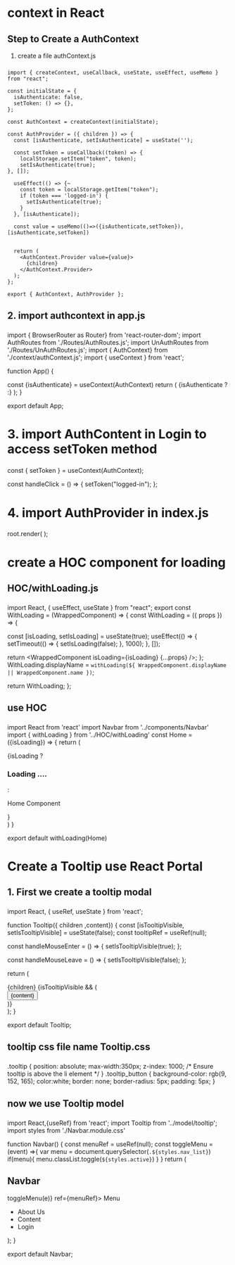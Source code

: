 # context in React

## Step to Create a AuthContext

1. create a file authContext.js

###
    import { createContext, useCallback, useState, useEffect, useMemo } from "react";

    const initialState = {
      isAuthenticate: false,
      setToken: () => {},
    };

    const AuthContext = createContext(initialState);

    const AuthProvider = ({ children }) => {
      const [isAuthenticate, setIsAuthenticate] = useState('');

      const setToken = useCallback((token) => {
        localStorage.setItem("token", token);
        setIsAuthenticate(true);
    }, []);

      useEffect(() => {~
        const token = localStorage.getItem("token");
        if (token === 'logged-in') {
          setIsAuthenticate(true);
        }
      }, [isAuthenticate]);

      const value = useMemo(()=>({isAuthenticate,setToken}),[isAuthenticate,setToken])


      return (
        <AuthContext.Provider value={value}>
          {children}
        </AuthContext.Provider>
      );
    };

    export { AuthContext, AuthProvider };

###

##  2. import authcontext in app.js

###

import { BrowserRouter as Router} from 'react-router-dom';
import AuthRoutes from './Routes/AuthRoutes.js';
import UnAuthRoutes from './Routes/UnAuthRoutes.js';
import { AuthContext} from './context/authContext.js';
import { useContext } from 'react';

function App() {

  const {isAuthenticate} = useContext(AuthContext)
  return (
    <Router>
        {isAuthenticate ? <AuthRoutes/>:<UnAuthRoutes/>}
    </Router>
  );
}

export default App;

### 

# 3. import AuthContent in Login to access setToken method

###
  const { setToken } = useContext(AuthContext);

  const handleClick = () => {
    setToken("logged-in");
  };

###

# 4. import AuthProvider in index.js

###

  root.render(
  <AuthProvider>
      <App />
  </AuthProvider>
  );

###


# create a HOC component for loading 

## HOC/withLoading.js

###

import React, { useEffect, useState } from "react";
export const WithLoading = (WrappedComponent) => {
const WithLoading = ({ props }) => {

  const [isLoading, setIsLoading] = useState(true);
  useEffect(() => {
    setTimeout(() => {
      setIsLoading(false);
    }, 1000);
  }, []);

  return <WrappedComponent isLoading={isLoading} {...props} />;
};
WithLoading.displayName = `withLoading(${
  WrappedComponent.displayName || WrappedComponent.name
})`;

return WithLoading;
};

### 
## use HOC

###
import React from 'react'
import Navbar from '../components/Navbar'
import { withLoading } from '../HOC/withLoading'
const Home = ({isLoading}) => {
return (
  <div>
    <Navbar />
          {isLoading ? <h3>Loading ....</h3>:
          <p> Home Component </p>
          }
  </div>
)
}

export default withLoading(Home)

###

# Create a Tooltip use React Portal

## 1. First we create a tooltip modal

###

import React, { useRef, useState } from 'react';

function Tooltip({ children ,content}) {
const [isTooltipVisible, setIsTooltipVisible] = useState(false);
const tooltipRef = useRef(null);

const handleMouseEnter = () => {
  setIsTooltipVisible(true);
};

const handleMouseLeave = () => {
  setIsTooltipVisible(false);
};

return (
  <div onMouseEnter={handleMouseEnter} onMouseLeave={handleMouseLeave}> 
    {children}
    {isTooltipVisible && (
      <div ref={tooltipRef} className="tooltip">
        <button className='tooltip_button'>{content}</button>
      </div>
    )}
  </div>
);
}

export default Tooltip;

###

## tooltip css  file name Tooltip.css

###

.tooltip {
  position: absolute;
  max-width:350px;
  z-index: 1000; /* Ensure tooltip is above the li element */
}
.tooltip_button {
  background-color: rgb(9, 152, 165);
  color:white;
  border: none;
  border-radius: 5px;
  padding: 5px;
}

###

## now we use Tooltip model


###
import React,{useRef} from 'react';
import Tooltip from '../model/tooltip';
import styles from './Navbar.module.css'

function Navbar() {
  const menuRef = useRef(null);
  const toggleMenu = (event) =>{
      var menu = document.querySelector(`.${styles.nav_list}`)
      if(menu){
          menu.classList.toggle(`${styles.active}`)
      }
  }
return (
  <nav className={styles.header}>
    <h1>Navbar</h1>
    <div className={styles.menu}>
      <span onClick={(e)=>toggleMenu(e)} ref={menuRef}> Menu</span>
      <ul className={styles.nav_list}>
        <li> About Us</li>
        <li>Content</li>
          <Tooltip content="les't do it...">
            <li>Login</li>
          </Tooltip>
      </ul>
    </div>
  </nav>
);
}

export default Navbar;

###





